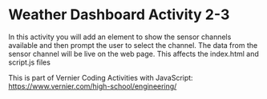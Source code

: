 Weather Dashboard Activity 2-3
=================

In this activity you will add an element to show the sensor channels available 
and then prompt the user to select the channel. The data from the sensor channel will 
be live on the web page. 
This affects the index.html and script.js files

This is part of Vernier Coding Activities with JavaScript: https://www.vernier.com/high-school/engineering/

